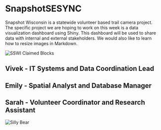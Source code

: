 # SnapshotSESYNC

Snapshot Wisconsin is a statewide volunteer based trail camera project. The specific project we are hoping to work on this week is a data visualization dashboard using Shiny. This dashboard will be used to share data with internal and external stakeholders. We would also like to learn how to resize images in Markdown.

![SSWI Claimed Blocks](https://wisconsinww.files.wordpress.com/2019/07/20190624_claimedblocks.jpg)


## Vivek - IT Systems and Data Coordination Lead
## Emily - Spatial Analyst and Database Manager
## Sarah - Volunteer Coordinator and Research Assistant

![Silly Bear](https://wisconsinww.files.wordpress.com/2019/07/bear_tongue.jpg)

